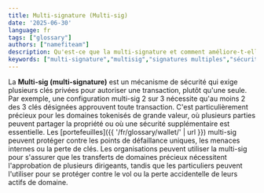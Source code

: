 ```yaml
---
title: Multi-signature (Multi-sig)
date: '2025-06-30'
language: fr
tags: ["glossary"]
authors: ["namefiteam"]
description: Qu'est-ce que la multi-signature et comment améliore-t-elle la sécurité des domaines ?
keywords: ["multi-signature","multisig","signatures multiples","sécurité renforcée","garde partagée"]
---
```



La **Multi-sig (multi-signature)** est un mécanisme de sécurité qui exige plusieurs clés privées pour autoriser une transaction, plutôt qu'une seule. Par exemple, une configuration multi-sig 2 sur 3 nécessite qu'au moins 2 des 3 clés désignées approuvent toute transaction. C'est particulièrement précieux pour les domaines tokenisés de grande valeur, où plusieurs parties peuvent partager la propriété ou où une sécurité supplémentaire est essentielle. Les [portefeuilles]({{ '/fr/glossary/wallet/' | url }}) multi-sig peuvent protéger contre les points de défaillance uniques, les menaces internes ou la perte de clés. Les organisations peuvent utiliser la multi-sig pour s'assurer que les transferts de domaines précieux nécessitent l'approbation de plusieurs dirigeants, tandis que les particuliers peuvent l'utiliser pour se protéger contre le vol ou la perte accidentelle de leurs actifs de domaine.